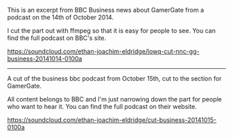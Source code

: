 This is an excerpt from BBC Business news about GamerGate from a podcast on the 14th of October 2014.

I cut the part out with ffmpeg so that it is easy for people to see. You can find the full podcast on BBC's site.

https://soundcloud.com/ethan-joachim-eldridge/lowq-cut-nnc-gg-business-20141014-0100a

------------

A cut of the business bbc podcast from October 15th, cut to the section for GamerGate.

All content belongs to BBC and I'm just narrowing down the part for people who want to hear it. You can find the full podcast on their website.

https://soundcloud.com/ethan-joachim-eldridge/cut-business-20141015-0100a 
